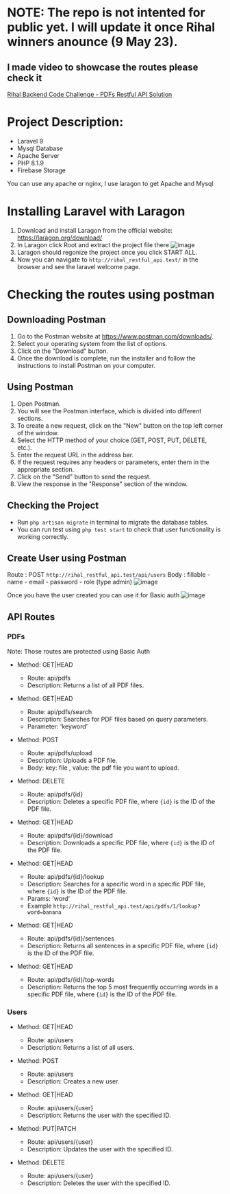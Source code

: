 # NOTE: The repo is not intented for public yet. I will update it once Rihal winners anounce (9 May 23).  

## I made video to showcase the routes please check it 
[Rihal Backend Code Challenge - PDFs Restful API Solution](https://youtu.be/12oXALh34gE)


# Project Description: 
- Laravel 9 
- Mysql Database
- Apache Server
- PHP 8.1.9
- Firebase Storage

You can use any apache or nginx, I use laragon to get Apache and Mysql 
# Installing Laravel with Laragon

1. Download and install Laragon from the official website: https://laragon.org/download/
2. In Laragon click Root and extract the project file there
![image](https://user-images.githubusercontent.com/86527969/233466361-fb243415-1dbd-48e5-819e-220f62969728.png)
3. Laragon should regonize the project once you click START ALL.
4. Now you can navigate to `http://rihal_restful_api.test/` in the browser and see the laravel welcome page.

# Checking the routes using postman 
## Downloading Postman

1. Go to the Postman website at https://www.postman.com/downloads/.
2. Select your operating system from the list of options.
3. Click on the "Download" button.
4. Once the download is complete, run the installer and follow the instructions to install Postman on your computer.

## Using Postman

1. Open Postman.
2. You will see the Postman interface, which is divided into different sections.
3. To create a new request, click on the "New" button on the top left corner of the window.
4. Select the HTTP method of your choice (GET, POST, PUT, DELETE, etc.).
5. Enter the request URL in the address bar.
6. If the request requires any headers or parameters, enter them in the appropriate section.
7. Click on the "Send" button to send the request.
8. View the response in the "Response" section of the window.


## Checking the Project
- Run `php artisan migrate` in terminal to migrate the database tables. 
- You can run test using `php test start` to check that user functionality is working correctly.

## Create User using Postman 
Route : POST `http://rihal_restful_api.test/api/users`
Body : fillable 
            - name
            - email
            - password
            - role (type admin)
![image](https://user-images.githubusercontent.com/86527969/233470265-94f6af6f-22e5-431f-9450-2de65b0390c8.png)


Once you have the user created you can use it for Basic auth
![image](https://user-images.githubusercontent.com/86527969/233470737-a554fb95-387a-4d8b-9a86-96d698916325.png)


## API Routes

### PDFs
Note: Those routes are protected using Basic Auth

- Method: GET|HEAD
    - Route: api/pdfs
    - Description: Returns a list of all PDF files.

- Method: GET|HEAD
    - Route: api/pdfs/search
    - Description: Searches for PDF files based on query parameters.
    - Parameter: 'keyword' 

- Method: POST
    - Route: api/pdfs/upload
    - Description: Uploads a PDF file.
    - Body: key: file , value: the pdf file you want to upload.

- Method: DELETE
    - Route: api/pdfs/{id}
    - Description: Deletes a specific PDF file, where `{id}` is the ID of the PDF file.

- Method: GET|HEAD
    - Route: api/pdfs/{id}/download
    - Description: Downloads a specific PDF file, where `{id}` is the ID of the PDF file.

- Method: GET|HEAD
    - Route: api/pdfs/{id}/lookup
    - Description: Searches for a specific word in a specific PDF file, where `{id}` is the ID of the PDF file.
    - Params: 'word'
    - Example `http://rihal_restful_api.test/api/pdfs/1/lookup?word=banana`
    
- Method: GET|HEAD
    - Route: api/pdfs/{id}/sentences
    - Description: Returns all sentences in a specific PDF file, where `{id}` is the ID of the PDF file.

- Method: GET|HEAD
    - Route: api/pdfs/{id}/top-words
    - Description: Returns the top 5 most frequently occurring words in a specific PDF file, where `{id}` is the ID of the PDF file.




### Users

- Method: GET|HEAD
    - Route: api/users
    - Description: Returns a list of all users.


- Method: POST
    - Route: api/users
    - Description: Creates a new user.


- Method: GET|HEAD
    - Route: api/users/{user}
    - Description: Returns the user with the specified ID.


- Method: PUT|PATCH
    - Route: api/users/{user}
    - Description: Updates the user with the specified ID.


- Method: DELETE
    - Route: api/users/{user}
    - Description: Deletes the user with the specified ID.
